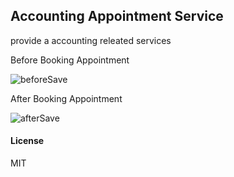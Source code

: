 ## Accounting Appointment Service

provide a accounting releated services

Before Booking Appointment

![beforeSave](https://github.com/Karuppasamy923/Accounting-Appointment-Booking-Application/assets/126139358/f12dff15-2f6a-483e-8551-3bb0b3dc530a)


After Booking Appointment

![afterSave](https://github.com/Karuppasamy923/Accounting-Appointment-Booking-Application/assets/126139358/3e17fe92-ec18-4428-b29a-06062352260f)


#### License

MIT
